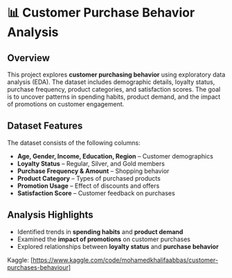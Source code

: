 # 📊 Customer Purchase Behavior Analysis  

## Overview  
This project explores **customer purchasing behavior** using exploratory data analysis (EDA). The dataset includes demographic details, loyalty status, purchase frequency, product categories, and satisfaction scores. The goal is to uncover patterns in spending habits, product demand, and the impact of promotions on customer engagement.  

## Dataset Features  
The dataset consists of the following columns:  
- **Age, Gender, Income, Education, Region** – Customer demographics  
- **Loyalty Status** – Regular, Silver, and Gold members  
- **Purchase Frequency & Amount** – Shopping behavior  
- **Product Category** – Types of purchased products  
- **Promotion Usage** – Effect of discounts and offers  
- **Satisfaction Score** – Customer feedback on purchases  

## Analysis Highlights  
- Identified trends in **spending habits** and **product demand**  
- Examined the **impact of promotions** on customer purchases  
- Explored relationships between **loyalty status** and **purchase behavior**  


 Kaggle: [https://www.kaggle.com/code/mohamedkhalifaabbas/customer-purchases-behaviour]   

